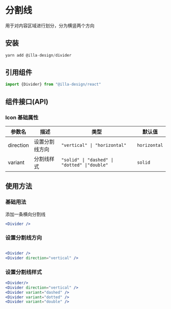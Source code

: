 # 分割线

用于对内容区域进行划分，分为横竖两个方向

## 安装

```jsx
yarn add @illa-design/divider
```

## 引用组件

```jsx
import {Divider} from "@illa-design/react"
```

## 组件接口(API)

### Icon 基础属性

| 参数名    | 描述           | 类型                                                | 默认值       |
| --------- | -------------- | --------------------------------------------------- | ------------ |
| direction | 设置分割线方向 | `"vertical" \| "horizontal" `                | `horizontal` |
| variant   | 分割线样式     | `"solid" \| "dashed" \| "dotted" \|"double"` | `solid`      |

## 使用方法

### 基础用法

添加一条横向分割线

```jsx
<Divider />
```

### 设置分割线方向

```jsx

<Divider />
<Divider direction="vertical" />
```

### 设置分割线样式

```jsx
<Divider/>
<Divider direction="vertical" />
<Divider variant="dashed" />
<Divider variant="dotted" />
<Divider variant="double" />
```
